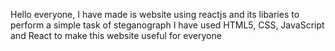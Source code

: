 Hello everyone, I have made is website using reactjs and its libaries to perform a simple task of steganograph 
I have used HTML5, CSS, JavaScript and React to make this website useful for everyone
